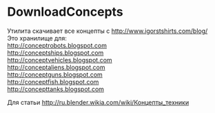 # DownloadConcepts

Утилита скачивает все концепты с http://www.igorstshirts.com/blog/<br>
Это хранилище для:<br>
http://conceptrobots.blogspot.com<br>
http://conceptships.blogspot.com<br>
http://conceptvehicles.blogspot.com<br>
http://conceptaliens.blogspot.com<br>
http://conceptguns.blogspot.com<br>
http://conceptfish.blogspot.com<br>
http://concepttanks.blogspot.com<br>

Для статьи http://ru.blender.wikia.com/wiki/Концепты_техники
